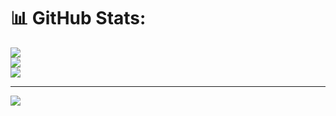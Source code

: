 # 📊 GitHub Stats:
![](https://github-readme-stats.vercel.app/api?username=maxcloud&theme=dark&hide_border=true&include_all_commits=true&count_private=false)<br/>
![](https://github-readme-streak-stats.herokuapp.com/?user=maxcloud&theme=dark&hide_border=true)<br/>
![](https://github-readme-stats.vercel.app/api/top-langs/?username=maxcloud&theme=dark&hide_border=true&include_all_commits=true&count_private=false&layout=compact)

---
[![](https://visitcount.itsvg.in/api?id=maxcloud&icon=0&color=0)](https://visitcount.itsvg.in)

<!-- Proudly created with GPRM ( https://gprm.itsvg.in ) -->
